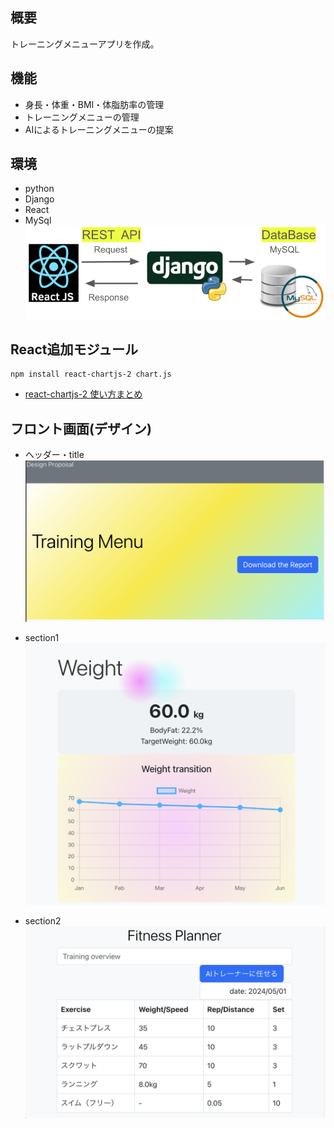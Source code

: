 ## 概要

トレーニングメニューアプリを作成。

## 機能
- 身長・体重・BMI・体脂肪率の管理
- トレーニングメニューの管理
- AIによるトレーニングメニューの提案

## 環境
- python
- Django
- React
- MySql
![img](./img/Django_React_img.png)

## React追加モジュール
```
npm install react-chartjs-2 chart.js
```
- [react-chartjs-2 使い方まとめ](https://zenn.dev/saito2321/articles/85cfe362749f37)

## フロント画面(デザイン)
- ヘッダー・title
![alt text](./img/img01.png)

- section1
![alt text](./img/img02.png)

- section2
![alt text](./img/img03.png)